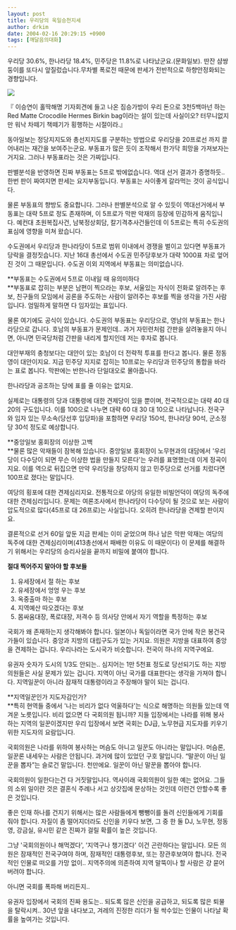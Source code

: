 ```yaml
---
layout: post
title: 우리당의 욱일승천지세
author: drkim
date: 2004-02-16 20:29:15 +0900
tags: [깨달음의대화]
---
```

우리당 30.6%, 한나라당 18.4%, 민주당은 11.8%로 나타났군요.(문화일보). 딴잔 샴쌍둥이를 또다시 앞질렀습니다.무차별 폭로전 때문에 판세가 전반적으로 하향안정화되는 경향입니다. 


  ![](http://drkimz.com/technote/board/KDR/upimg/1076910010.jpg)


  『 이승연이 홀딱해명 기자회견에 들고 나온 짐승가방이 우리 돈으로 3천5백마넌 하는 Red Matte Crocodile Hermes Birkin bag이라는 설이 있는데 사실이오? 터무니없지만 워낙 차떼기 책떼기가 횡행하는 시절이라.』


동아일보는 정당지지도와 총선지지도를 구분하는 방법으로 우리당을 20프로선 까지 끌어내리는 재간을 보여주는군요. 부동표가 많은 듯이 조작해서 한가닥 희망을 가져보자는 거지요. 그러나 부동표라는 것은 가짜입니다. 

판별분석을 반영하면 진짜 부동표는 5프로 밖에없습니다. 역대 선거 결과가 증명하듯.. 한번 판이 짜여지면 판세는 요지부동입니다. 부동표는 사이좋게 갈라먹는 것이 공식입니다. 

물론 부동표의 향방도 중요합니다. 그러나 판별분석으로 알 수 있듯이 역대선거에서 부동표는 대략 5프로 정도 존재하며, 이 5프로가 막판 악재의 등장에 민감하게 움직입니다. 예컨대 초원복집사건, 남북정상회담, 칼기격추사건들인데 이 5프로는 특히 수도권의 표심에 영향을 미쳐 왔습니다.

수도권에서 우리당과 한나라당이 5프로 범위 이내에서 경쟁을 벌이고 있다면 부동표가 당락을 결정짓습니다. 지난 16대 총선에서 수도권 민주당후보가 대략 1000표 차로 엎어진 것이 그 때문입니다. 수도권 이외 지역에서 부동표는 의미없습니다. 

**부동표는 수도권에서 5프로 이내일 때 유의미하다  
**부동표로 잡히는 부분은 남편이 찍으라는 후보, 서울있는 자식이 전화로 알려주는 후보, 친구들의 모임에서 공론을 주도하는 사람이 알려주는 후보를 찍을 생각을 가진 사람입니다. 엄밀하게 말하면 다 임자있는 표입니다. 

물론 여기에도 공식이 있습니다. 수도권의 부동표는 우리당으로, 영남의 부동표는 한나라당으로 갑니다. 호남의 부동표가 문제인데.. 과거 자민련처럼 간판을 살려놓을지 아니면, 아니면 민국당처럼 간판을 내리게 할지인데 저는 후자로 봅니다. 

대안부재의 충청보다는 대안이 있는 호남이 더 전략적 투표를 한다고 봅니다. 물론 정동영이 대안이지요. 지금 민주당 지지로 잡히는 10프로는 우리당과 민주당의 통합을 바라는 표로 봅니다. 막판에는 반한나라 단일대오로 몰아줍니다. 

한나라당과 공조하는 당에 표를 줄 이유는 없지요. 

실제로는 대통령의 당과 대통령에 대한 견제당이 있을 뿐이며, 전국적으로는 대략 40 대 20의 구도입니다. 이를 100으로 나누면 대략 60 대 30 대 10으로 나타납니다. 전국구와 임자 있는 무소속(당선후 입당파)을 포함하면 우리당 150석, 한나라당 90석, 군소정당 30석 정도로 예상합니다. 

**중앙일보 홍회장의 이상한 고백  
**물론 많은 악재들이 잠복해 있습니다. 중앙일보 홍회장이 노무현과의 대담에서 '우리당이 다수당이 되면 무슨 이상한 법을 만들지 모른다'는 우려를 표명했는데 이게 정곡이지요. 이를 역으로 뒤집으면 만약 우리당을 창당하지 않고 민주당으로 선거를 치렀다면 100프로 졌다는 말입니다. 

여당의 횡포에 대한 견제심리지요. 전통적으로 야당의 유일한 비빌언덕이 여당의 독주에 대한 견제심리입니다. 문제는 여론조사에서 한나라당이 다수당이 될 것으로 보는 사람이 압도적으로 많다(45프로 대 26프로)는 사실입니다. 오히려 한나라당을 견제할 판이지요.

결론적으로 선거 60일 앞둔 지금 판세는 이미 굳었으며 하나 남은 막판 악재는 여당의 독주에 대한 견제심리이며(413총선에서 패배한 이유도 이 때문이다) 이 문제를 해결하기 위해서는 우리당의 승리사실을 끝까지 비밀에 붙여야 합니다. 

**절대 찍어주지 말아야 할 후보들**

1) 유세장에서 절 하는 후보  
2) 유세장에서 엉엉 우는 후보  
3) 옥중출마 하는 후보  
4) 지역예산 따오겠다는 후보  
5) 몸싸움대장, 폭로대장, 저격수 등 의사당 안에서 자기 역할을 특정하는 후보

국회가 왜 존재하는지 생각해봐야 합니다. 일본이나 독일이라면 국가 안에 작은 봉건국가들이 있습니다. 중앙과 지방의 대립구도가 있는 거지요. 의원은 지방을 대표하여 중앙을 견제하는 겁니다. 우리나라는 도시국가 비슷합니다. 전국이 하나의 지역구에요.

유권자 숫자가 도시의 1/3도 안되는.. 심지어는 1만 5천표 정도로 당선되기도 하는 지방의원들은 사실 문제가 있는 겁니다. 지역이 아닌 국가를 대표한다는 생각을 가져야 합니다. 지역일꾼이 아니라 잠재적 대통령이라고 주장해야 말이 되는 겁니다. 

**지역일꾼인가 지도자감인가?  
**특히 현역들 중에서 '나는 비리가 없다 억울하다'는 식으로 해명하는 의원들 있는데 역겨운 노릇입니다. 비리 없으면 다 국회의원 됩니까? 지들 입장에서는 나라를 위해 봉사하는 지역의 일꾼이겠지만 우리 입장에서 보면 국회는 DJ급, 노무현급 지도자를 키우기 위한 지도자의 요람입니다.

국회의원은 나라를 위하여 봉사하는 머슴도 아니고 일꾼도 아니라는 말입니다. 머슴론, 일꾼론 내세우는 사람은 안됩니다. 과거에 많이 있었던 구호 말입니다. “말꾼이 아닌 일꾼을 뽑자”는 슬로건 말입니다. 천만에요. 일꾼이 아닌 말꾼을 뽑아야 합니다. 

국회의원이 일한다는건 다 거짓말입니다. 역사이래 국회의원이 일한 예는 없어요. 그들의 소위 일이란 것은 결혼식 주례나 서고 상갓집에 문상하는 것인데 이런건 안할수록 좋은 것입니다. 

좋은 인재 하나를 건지기 위해서는 많은 사람들에게 뺑뺑이를 돌려 신인들에게 기회를 줘야 합니다. 자질이 좀 떨어지더라도 신인을 키우다 보면, 그 중 한 둘 DJ, 노무현, 정동영, 강금실, 유시민 같은 진짜가 걸릴 확률이 높은 것입니다. 

그냥 '국회의원이나 해먹겠다', '지역구나 챙기겠다' 이건 곤란하다는 말입니다. 모든 의원은 잠재적인 전국구여야 하며, 잠재적인 대통령후보, 또는 장관후보여야 합니다. 전국적인 인물로 떠오를 가망 없이.. 지역주의에 의존하여 지역 말뚝이나 할 사람은 걍 묻어버려야 합니다. 

아니면 국회를 폭파해 버리든지.. 

유권자 입장에서 국회의 진짜 용도는.. 되도록 많은 신인을 공급하고, 되도록 많은 퇴물을 탈락시켜.. 30년 앞을 내다보고, 겨레의 진정한 리더가 될 싹수있는 인물이 나타날 확률을 높여가는 것입니다.